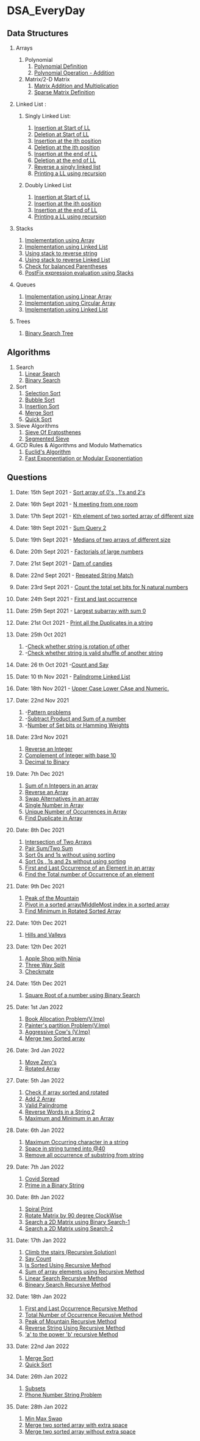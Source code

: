 # DSA_EveryDay

## Data Structures
1. Arrays
    1. Polynomial
        1. [Polynomial Definition](./data_structures/arrays/polynomials/polyDefine.cpp)
        2. [Polynomial Operation - Addition](./data_structures/arrays/polynomials/polyAdd.cpp)
    2. Matrix/2-D Matrix
        1. [Matrix Addition and Multiplication](./data_structures/arrays/matrix/matrixAddition_Multiplication.cpp)
        2. [Sparse Matrix Definition](./data_structures/arrays/matrix/spareMatrixDefinition.cpp)
2. Linked List : 
    1. Singly Linked List:
        1. [Insertion at Start of LL](./data_structures/linkedList/singlyLinkedList/insertion_at_Start.cpp)
        2. [Deletion at Start of LL](./data_structures/linkedList/singlyLinkedList/deletion_at_Start.cpp)
        3. [Insertion at the ith position](./data_structures/linkedList/singlyLinkedList/insertion_At_nth_Position.cpp)
        4. [Deletion at the ith position](./data_structures/linkedList/singlyLinkedList/deletion_At_nth_Position.cpp)
        5. [Insertion at the end of LL](./data_structures/linkedList/singlyLinkedList/insertion_at_the_end.cpp)
        6. [Deletion at the end of LL](./data_structures/linkedList/singlyLinkedList/deletion_at_the_end.cpp)
        7. [Reverse a singly linked list](./data_structures/linkedList/singlyLinkedList/reverse_singly_linked_list.cpp)
        8. [Printing a LL using recursion](./data_structures/linkedList/singlyLinkedList/display_using_recusrion.cpp)

    2. Doubly Linked List
        1. [Insertion at Start of LL](./data_structures/linkedList/doublyLinkedList/insertion_at_Start.cpp)
        2. [Insertion at the ith position](./data_structures/linkedList/doublyLinkedList/insertion_At_nth_Position.cpp)
        3. [Insertion at the end of LL](./data_structures/linkedList/doublyLinkedList/insertion_at_the_end.cpp)
        4. [Printing a LL using recursion](./data_structures/linkedList/doublyLinkedList/display_using_recusrion.cpp)
3. Stacks
    1. [Implementation using Array](./data_structures/stacks/implementation_using_array.cpp)
    2. [Implementation using Linked List](./data_structures/stacks/implementation_using_LL.cpp)
    3. [Using stack to reverse string](./data_structures/stacks/reversal_of_string_using_stack.cpp)
    4. [Using stack to reverse Linked List](./data_structures/stacks/reversal_of_LL_using_stack.cpp)
    5. [Check for balanced Parentheses](./data_structures/stacks/check_balanced_parentheses.cpp)
    6. [PostFix expression evaluation using Stacks](./data_structures/stacks/postfix_stacks.cpp)

4. Queues 
    1. [Implementation using Linear Array](./data_structures/queues/implementation_using_array.cpp)
    2. [Implementation using Circular Array](./data_structures/queues/implementation_using_CircularArray.cpp)
    3. [Implementation using Linked List](./data_structures/queues/implementation_using_LL.cpp)

5. Trees
    1. [Binary Search Tree](./data_structures/trees/BST.cpp)

## Algorithms
1. Search
    1. [Linear Search](./algorithms/searching/linearSearch.cpp)
    2. [Binary Search](./algorithms/searching/binarySearch.cpp)
2. Sort
    1. [Selection Sort](./algorithms/sorting/selectionSort.cpp)
    2. [Bubble Sort](./algorithms/sorting/bubbleSort.cpp)
    3. [Insertion Sort](./algorithms/sorting/insertionSort.cpp)
    4. [Merge Sort](./algorithms/sorting/mergeSort.cpp)
    5. [Quick Sort](./algorithms/sorting/quickSort.cpp)
3. Sieve Algorithms
    1. [Sieve Of Eratosthenes](./algorithms/Sieve_Algorithms/seiveOfEratosthenes.cpp)
    2. [Segmented Sieve](./algorithms/Sieve_Algorithms/segmentedSieve.cpp)
4. GCD Rules & Algorithms and Modulo Mathematics 
    1. [Euclid's Algorithm](./algorithms/gcdAlgo/euclidsAlgorithm.cpp)
    2. [Fast Exponentiation or Modular Exponentiation](./algorithms/gcdAlgo/fastExponentiation.cpp)
## Questions 
1.  Date: 15th Sept 2021 - [Sort array of 0's , 1's and 2's](./practice/sort_array_of_0_2_1.cpp)
2.  Date: 16th Sept 2021 - [N meeting from one room](./practice/n_meeting_from_one_room.cpp)
3.  Date: 17th Sept 2021 - [Kth element of two sorted array of different size](./practice/kth_element_in_2_sorted_array_of_different_size.cpp) 
4.  Date: 18th Sept 2021 - [Sum Query 2](./practice/sum_query_2.cpp)  
5.  Date: 19th Sept 2021 - [Medians of two arrays of different size](/median_of_two_arrays_of_different_size.cpp)  
6.  Date: 20th Sept 2021 - [Factorials of large numbers](./practice/factorials_of_large_numbers.cpp) 
7.  Date: 21st Sept 2021 - [Dam of candies](./practice/dam_of_candies.cpp) 
8.  Date: 22nd Sept 2021 - [Repeated String Match](./practice/repeated_string_match.cpp)  
9.  Date: 23rd Sept 2021 - [Count the total set bits for N natural numbers](./practice/count_total_set_bits.cpp)  
10.  Date: 24th Sept 2021 - [First and last occurrence](./practice/first_last_occurrence.cpp)  
11. Date: 25th Sept 2021 - [Largest subarray with sum 0](./practice/largest_subarray_with_sum_0.cpp)
12. Date: 21st Oct 2021 - [Print all the Duplicates in a string](./practice/print_all_duplicates.cpp)
13. Date: 25th Oct 2021  
    1. -[Check whether string is rotation of other](./practice/rotaions_string_check.cpp) 
    2. -[Check whether string is valid shuffle of another string](./practice/string_shuffle_fo_another_string.cpp)
14. Date: 26 th Oct 2021 -[Count and Say](./practice/count_and_say.cpp)
15. Date: 10 th Nov 2021 - [Palindrome Linked List](./practice/palindromeLinkedList.cpp)
16. Date: 18th Nov 2021 - [Upper Case Lower CAse and Numeric.](./practice/upperCase_lowerCase_numeric.cpp)
17. Date: 22nd Nov 2021 
    1. -[Pattern problems](./practice/patterns.cpp)
    2. -[Subtract Product and Sum of a number](./practice/subtractProductAndSum.cpp)
    3. -[Number of Set bits or Hamming Weights](./practice/hammingWeight.cpp)
18. Date: 23rd Nov 2021
    1. [Reverse an Integer](./practice/reverseInteger.cpp)
    2. [Complement of Integer with base 10](./practice/complementOfBase10.cpp)
    3. [Decimal to Binary](./practice/decimalToBinary.cpp)

19. Date: 7th Dec 2021
    1. [Sum of n Integers in an array](./practice/sumNInteger.cpp)
    2. [Reverse an Array](./practice/reverseArray.cpp)
    3. [Swap Alternatives in an array](./practice/swapAlternativeArray.cpp)
    4. [Single Number in Array](./practice/singleNumber.cpp)
    5. [Unique Number of Occurrences in Array](./practice/findUniqueElement.cpp)
    6. [Find Duplicate in Array](./practice/findDuplicate.cpp)

20. Date: 8th Dec 2021
    1. [Intersection of Two Arrays](./practice/intersectionOf2Arrays.cpp)
    2. [Pair Sum/Two Sum](./practice/pairSum.cpp)
    3. [Sort 0s and 1s without using sorting](./practice/sort_0_1.cpp)
    4. [Sort 0s , 1s and 2s without using sorting](./practice/sort_0_1_2.cpp)
    5. [First and Last Occurrence of an Element in an array](./practice/firstLastOcc.cpp)
    6. [Find the Total number of Occurrence of an element](./practice/totalOcc.cpp)

21. Date: 9th Dec 2021
    1. [Peak of the Mountain](./practice/peakOfMountain.cpp)
    2. [Pivot in a sorted array/MiddleMost index in a sorted array](./practice/middlemostIndex.cpp)
    3. [Find Minimum in Rotated Sorted Array](./practice/pivotIndex.cpp)

22. Date: 10th Dec 2021
    1. [Hills and Valleys](./practice/hillsValleys.cpp)
23. Date: 12th Dec 2021
    1. [Apple Shop with Ninja](./practice/appleShopNinja.cpp)
    2. [Three Way Split](./practice/threeWaySplit.cpp)
    3. [Checkmate](./practice/checkMate.cpp)
24. Date: 15th Dec 2021
    1. [Square Root of a number using Binary Search](./practice/sqrtUsingBinearSearch.cpp)
25. Date: 1st Jan 2022 
    1. [Book Allocation Problem(V.Imp)](./practice/bookAllocation.cpp)
    2. [Painter's partition Problem(V.Imp)](./practice/painterPartition.cpp)
    3. [Aggressive Cow's (V.Imp)](./practice/aggressiveCows.cpp)
    4. [Merge two Sorted array](./practice/mergeTwoSortedArray.cpp)
26. Date: 3rd Jan 2022
    1. [Move Zero's](./practice/moveZeros.cpp)
    2. [Rotated Array](./practice/rotatearray.cpp)
27. Date: 5th Jan 2022
    1. [Check if array sorted and rotated](./practice/arraySortedRotated.cpp)
    2. [Add 2 Array](./practice/add2array.cpp)
    3. [Valid Palindrome](./practice/validPalindrome.cpp)
    4. [Reverse Words in a String 2](./practice/reverseWordsInString.cpp)
    5. [Maximum and Minimum in an Array](./practice/min_max_array.cpp)
28. Date: 6th Jan 2022
    1. [Maximum Occurring character in a string](./practice/maxOccCharacterInString.cpp)
    2. [Space in string turned into @40](./practice/replacingSpaces.cpp)
    3. [Remove all occurrence of substring from string](./practice/remoceOccurrenceSubtring.cpp)
29. Date: 7th Jan 2022
    1. [Covid Spread](./practice/covidSpread.cpp)
    2. [Prime in a Binary String](./practice/primeInBinaryString.cpp)
30. Date: 8th Jan 2022
    1. [Spiral Print](./practice/spiralPrint.cpp)
    2. [Rotate Matrix by 90 degree ClockWise](./practice/rotateMatrixClockWise.cpp)
    3. [Search a 2D Matrix using Binary Search-1](./practice/binarySearchMatrix.cpp)
    4. [Search a 2D Matrix using Search-2](./practice/searchMatrix2.cpp)
31. Date: 17th Jan 2022
    1. [Climb the stairs (Recursive Solution)](./practice/climbStairsRecursive.cpp)
    2. [Say Count](./practice/sayCount.cpp)
    3. [Is Sorted Using Recursive Method](./practice/isSortedRecursive.cpp)
    4. [Sum of array elements using Recursive Method](./practice/sumofArrayRecursive.cpp)
    5. [Linear Search Recursive Method](./practice/linearSearchRecursive.cpp)
    6. [Bineary Search Recursive Method](./practice/binearySearchRecursive.cpp)
32. Date: 18th Jan 2022
    1. [First and Last Occurrence Recursive Method](./practice/firstLastOccRecursive.cpp)
    2. [Total Number of Occurrence Recusive Method](./practice/totalOccRecursive.cpp)
    3. [Peak of Mountain Recursive Method](./practice/peakMountainRecursive.cpp)
    4. [Reverse String Using Recursive Method](./practice/reverseStringRecursive.cpp)
    5. ['a' to the power 'b' recursive Method](./practice/powerProblemRecursive.cpp)
33. Date: 22nd Jan 2022
    1. [Merge Sort](./practice/mergeSort.cpp)
    2. [Quick Sort](./practice/quickSort.cpp)
34. Date: 26th Jan 2022
    1. [Subsets](./practice/subsets.cpp)
    2. [Phone Number String Problem](./practice/phoneNumberStringProblem.cpp)
35. Date: 28th Jan 2022
    1. [Min Max Swap](./practice/minMaxSwap.cpp)
    2. [Merge two sorted array with extra space](./practice/mergeTwoSortedArrayWithExtraSpace.cpp)
    3. [Merge two sorted array without extra space](./practice/mergeTwoSortedArrayWithOutExtraSpace.cpp)